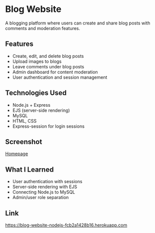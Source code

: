 # Blog Website

A blogging platform where users can create and share blog posts with comments and moderation features.

## Features
- Create, edit, and delete blog posts
- Upload images to blogs
- Leave comments under blog posts
- Admin dashboard for content moderation
- User authentication and session management

## Technologies Used
- Node.js + Express
- EJS (server-side rendering)
- MySQL
- HTML, CSS
- Express-session for login sessions

## Screenshot
[Homepage](./Screenshot_Blog_Homepage.png)

## What I Learned
- User authentication with sessions
- Server-side rendering with EJS
- Connecting Node.js to MySQL
- Admin/user role separation

## Link
https://blog-website-nodejs-fcb2a1428b16.herokuapp.com

